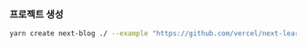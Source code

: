 ### 프로젝트 생성

```bash
yarn create next-blog ./ --example "https://github.com/vercel/next-learn/tree/master/basics/learn-starter"
```
